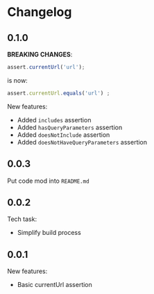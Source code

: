# Changelog

## 0.1.0

**BREAKING CHANGES**:

```js
assert.currentUrl('url');
```

is now:

```js
assert.currentUrl.equals('url') ;
```

New features:
- Added `includes` assertion
- Added `hasQueryParameters` assertion
- Added `doesNotInclude` assertion
- Added `doesNotHaveQueryParameters` assertion

## 0.0.3

Put code mod into `README.md`

## 0.0.2

Tech task:
- Simplify build process

## 0.0.1

New features:
- Basic currentUrl assertion